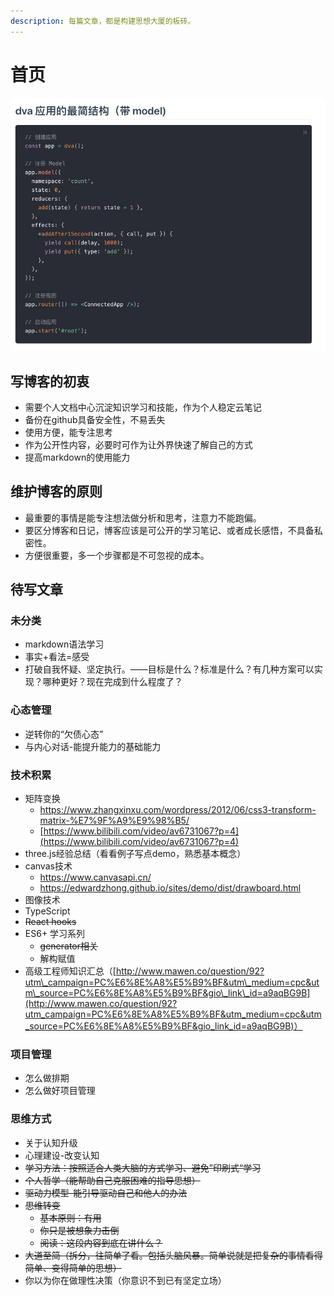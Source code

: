 ```yaml
---
description: 每篇文章，都是构建思想大厦的板砖。
---
```


# 首页

![](.gitbook/assets/image%20%289%29.png)

## 写博客的初衷

* 需要个人文档中心沉淀知识学习和技能，作为个人稳定云笔记
* 备份在github具备安全性，不易丢失
* 使用方便，能专注思考
* 作为公开性内容，必要时可作为让外界快速了解自己的方式
* 提高markdown的使用能力

## 维护博客的原则

* 最重要的事情是能专注想法做分析和思考，注意力不能跑偏。
* 要区分博客和日记，博客应该是可公开的学习笔记、或者成长感悟，不具备私密性。
* 方便很重要，多一个步骤都是不可忽视的成本。

## 待写文章

### 未分类

* markdown语法学习
* 事实+看法=感受
* 打破自我怀疑、坚定执行。——目标是什么？标准是什么？有几种方案可以实现？哪种更好？现在完成到什么程度了？

### 心态管理

* 逆转你的“欠债心态”
* 与内心对话-能提升能力的基础能力

### 技术积累

* 矩阵变换  
  * https://www.zhangxinxu.com/wordpress/2012/06/css3-transform-matrix-%E7%9F%A9%E9%98%B5/
  * [https://www.bilibili.com/video/av6731067?p=4](https://www.bilibili.com/video/av6731067?p=4)
* three.js经验总结（看看例子写点demo，熟悉基本概念）
* canvas技术 
  * https://www.canvasapi.cn/
  * https://edwardzhong.github.io/sites/demo/dist/drawboard.html
* 图像技术
* TypeScript
* ~~React hooks~~
* ES6+ 学习系列
  * ~~generator相关~~
  * 解构赋值
* 高级工程师知识汇总（[http://www.mawen.co/question/92?utm\_campaign=PC%E6%8E%A8%E5%B9%BF&utm\_medium=cpc&utm\_source=PC%E6%8E%A8%E5%B9%BF&gio\_link\_id=a9aqBG9B](http://www.mawen.co/question/92?utm_campaign=PC%E6%8E%A8%E5%B9%BF&utm_medium=cpc&utm_source=PC%E6%8E%A8%E5%B9%BF&gio_link_id=a9aqBG9B)）

### 项目管理

* 怎么做排期
* 怎么做好项目管理

### 思维方式

* 关于认知升级
* 心理建设-改变认知
* ~~学习方法：按照适合人类大脑的方式学习、避免”印刷式“学习~~
* ~~个人哲学（能帮助自己克服困难的指导思想）~~
* ~~驱动力模型-能引导驱动自己和他人的办法~~
* ~~思维转变~~
  * ~~基本原则：有用~~
  * ~~你只是被想象力击倒~~
  * ~~阅读：这段内容到底在讲什么？~~
* ~~大道至简（拆分，往简单了看。包括头脑风暴。简单说就是把复杂的事情看得简单、变得简单的思想）~~
* 你以为你在做理性决策（你意识不到已有坚定立场）





